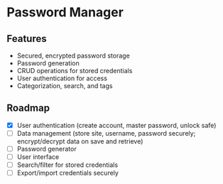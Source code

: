 # Password Manager

## Features

- Secured, encrypted password storage
- Password generation
- CRUD operations for stored credentials
- User authentication for access
- Categorization, search, and tags

## Roadmap

- [x] User authentication (create account, master password, unlock safe)
- [ ] Data management (store site, username, password securely; encrypt/decrypt data on save and retrieve)
- [ ] Password generator
- [ ] User interface
- [ ] Search/filter for stored credentials
- [ ] Export/import credentials securely
